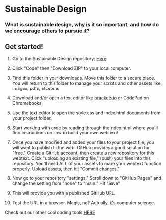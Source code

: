 # Sustainable Design

 
### What is sustainable design, why is it so important, and how do we encourage others to pursue it?





## Get started!

1. Go to the Sustainable Design repository: [Here](https://pitt-fuego.github.io/Sustainable-Design/)

2. Click "Code" then "Download ZIP" to your local computer. 

3. Find this folder in your downloads. Move this folder to a secure place. You will return to this folder to manage your scripts and other assets like images, pdfs, etcetera. 

4. Download and/or open a text editor like [brackets.io](https://brackets.io) or CodePad on Chromebooks. 

5. Use the text editor to open the style.css and index.html documents from your project folder.  

6. Start working with code by reading through the index.html where you'll find instructions on how to build your own web text! 

7. Once you have modified and added your files to your project file, you will want to publish to the web. GitHub provides a good solution for "free." Create a GitHub account, then create a new repository for this webtext. Click  "uploading an existing file," (push) your files into this repository. You'll need ALL of your assets to make your webtext function properly. Upload assets, then hit "Commit changes." 

8. Now go to your repository "settings." Scroll down to "GitHub Pages" and change the setting from "none" to "main." Hit "Save"

9. This will provide you with a published GitHub URL.

10. Test the URL in a browser. Magic, no? Actually, it's computer science.  


Check out our other cool coding tools [HERE](https://pitt-fuego.github.io/Pitt-Fuego-Coding-Tools/)

